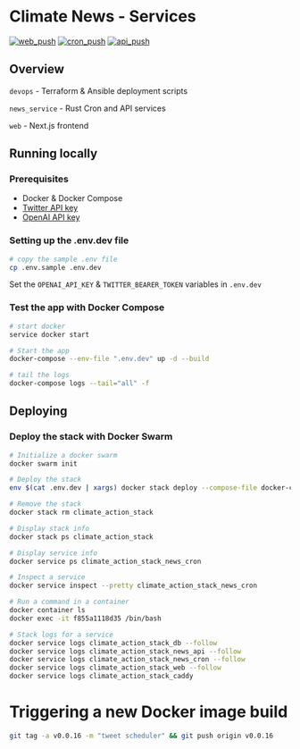 # Climate News - Services

[![web_push](https://github.com/climatenews/services/actions/workflows/news_service_web_push.yml/badge.svg)](https://github.com/climatenews/services/actions/workflows/news_service_web_push.yml) [![cron_push](https://github.com/climatenews/services/actions/workflows/news_service_cron_push.yml/badge.svg)](https://github.com/climatenews/services/actions/workflows/news_service_cron_push.yml) [![api_push](https://github.com/climatenews/services/actions/workflows/news_service_api_push.yml/badge.svg)](https://github.com/climatenews/services/actions/workflows/news_service_api_push.yml)


## Overview
`devops` - Terraform & Ansible deployment scripts

`news_service` - Rust Cron and API services

`web` - Next.js frontend

## Running locally
### Prerequisites
- Docker & Docker Compose
- [Twitter API key](https://developer.twitter.com/en/docs/authentication/oauth-2-0/bearer-tokens)
- [OpenAI API key](https://openai.com/api/)

### Setting up the .env.dev file
```bash
# copy the sample .env file 
cp .env.sample .env.dev
```
Set the `OPENAI_API_KEY` & `TWITTER_BEARER_TOKEN` variables in `.env.dev`

### Test the app with Docker Compose
```bash
# start docker
service docker start

# Start the app
docker-compose --env-file ".env.dev" up -d --build 

# tail the logs
docker-compose logs --tail="all" -f
```

## Deploying
### Deploy the stack with Docker Swarm
```bash
# Initialize a docker swarm
docker swarm init 

# Deploy the stack
env $(cat .env.dev | xargs) docker stack deploy --compose-file docker-compose.yaml climate_action_stack 

# Remove the stack
docker stack rm climate_action_stack

# Display stack info
docker stack ps climate_action_stack

# Display service info
docker service ps climate_action_stack_news_cron

# Inspect a service
docker service inspect --pretty climate_action_stack_news_cron

# Run a command in a container
docker container ls
docker exec -it f855a1118d35 /bin/bash

# Stack logs for a service
docker service logs climate_action_stack_db --follow
docker service logs climate_action_stack_news_api --follow
docker service logs climate_action_stack_news_cron --follow
docker service logs climate_action_stack_web --follow
docker service logs climate_action_stack_caddy

```


# Triggering a new Docker image build
```bash
git tag -a v0.0.16 -m "tweet scheduler" && git push origin v0.0.16 

```

